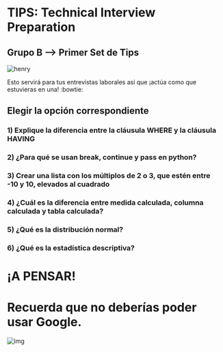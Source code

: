 <h1>TIPS: Technical Interview Preparation</h1>
<h2>Grupo B --&gt; Primer Set de Tips</h2>
<p><img alt="henry" src="https://blog.soyhenry.com/content/images/2021/02/HEADER-BLOG-NEGRO-01.jpg" /> </p>
<p>Esto servirá para tus entrevistas laborales asi que ¡actúa como que estuvieras en una! :bowtie: </p>
<h2>Elegir la opción correspondiente</h2>
<h3>1)  Explique la diferencia entre la cláusula WHERE y la cláusula HAVING</h3>
<h3>2)  ¿Para qué se usan break, continue y pass en python?</h3>
<h3>3)  Crear una lista con los múltiplos de 2 o 3, que estén entre -10 y 10, elevados al cuadrado</h3>
<h3>4)  ¿Cuál es la diferencia entre medida calculada, columna calculada y tabla calculada?</h3>
<h3>5)  ¿Qué es la distribución normal?</h3>
<h3>6)  ¿Qué es la estadística descriptiva?</h3>
<h1>¡A PENSAR!</h1>
<h1>Recuerda que no deberías poder usar Google.</h1>
<p><img alt="img" src="https://camo.githubusercontent.com/dbcddd7088648e4ffbd139c31d5f0fb1b1b677650e1ebbe22293d4fd2b44b774/68747470733a2f2f6d656469612e74656e6f722e636f6d2f646f49736f48343361324541414141432f7468696e6b2d656d6f6a692e676966" /></p>